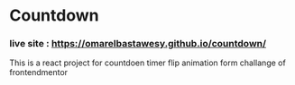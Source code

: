 # Countdown

### live site : https://omarelbastawesy.github.io/countdown/

This is a react project for countdoen timer flip animation form challange of frontendmentor 
